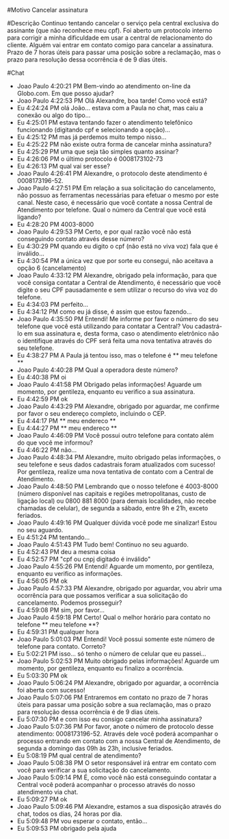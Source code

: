 #Motivo
Cancelar assinatura

#Descrição
Continuo tentando cancelar o serviço pela central exclusiva do assinante (que não reconhece meu cpf). Foi aberto um protocolo interno para corrigir a minha dificuldade em usar a central de relacionamento do cliente. Alguém vai entrar em contato comigo para cancelar a assinatura. Prazo de 7 horas úteis para passar uma posição sobre a reclamação, mas o prazo para resolução dessa ocorrência é de 9 dias úteis.

#Chat
 - Joao Paulo  4:20:21 PM Bem-vindo ao atendimento on-line da Globo.com. Em que posso ajudar?
 - Joao Paulo  4:22:53 PM Olá Alexandre, boa tarde! Como você está?
 - Eu		    4:24:24 PM olá João... estava com a Paula no chat, mas caiu a conexão ou algo do tipo...
 - Eu		    4:25:01 PM estava tentando fazer o atendimento telefônico funcionando (digitando cpf e selecionando a opção)...
 - Eu		    4:25:12 PM mas já perdemos muito tempo nisso...
 - Eu		    4:25:22 PM não existe outra forma de cancelar minha assinatura?
 - Eu		    4:25:29 PM uma que seja tão simples quanto assinar?
 - Eu		    4:26:06 PM o último protocolo é 0008173102-73
 - Eu		    4:26:13 PM qual vai ser esse?
 - Joao Paulo  4:26:41 PM Alexandre, o protocolo deste atendimento é 0008173196-52.
 - Joao Paulo  4:27:51 PM Em relação a sua solicitação do cancelamento, não possuo as ferramentas necessárias para efetuar o mesmo por este canal. Neste caso, é necessário que você contate a nossa Central de Atendimento por telefone. Qual o número da Central que você está ligando?
 - Eu		    4:28:20 PM 4003-8000
 - Joao Paulo  4:29:53 PM Certo, e por qual razão você não está conseguindo contato através desse número?
 - Eu		    4:30:29 PM quando eu digito o cpf (não está no viva voz) fala que é inválido...
 - Eu		    4:30:54 PM a única vez que por sorte eu consegui, não aceitava a opção 6 (cancelamento)
 - Joao Paulo  4:33:12 PM Alexandre, obrigado pela informação, para que você consiga contatar a Central de Atendimento, é necessário que você digite o seu CPF pausadamente e sem utilizar o recurso do viva voz do telefone.
 - Eu		    4:34:03 PM perfeito...
 - Eu		    4:34:12 PM como eu já disse, é assim que estou fazendo...
 - Joao Paulo  4:35:50 PM Entendi! Me informe por favor o número do seu telefone que você está utilizando para contatar a Central? Vou cadastrá-lo em sua assinatura e, desta forma, caso o atendimento eletrônico não o identifique através do CPF será feita uma nova tentativa através do seu telefone.
 - Eu		    4:38:27 PM A Paula já tentou isso, mas o telefone é ** meu telefone **
 - Joao Paulo  4:40:28 PM Qual a operadora deste número?
 - Eu		    4:40:38 PM oi
 - Joao Paulo  4:41:58 PM Obrigado pelas informações! Aguarde um momento, por gentileza, enquanto eu verifico a sua assinatura.
 - Eu		    4:42:59 PM ok
 - Joao Paulo  4:43:29 PM Alexandre, obrigado por aguardar, me confirme por favor o seu endereço completo, incluindo o CEP.
 - Eu		    4:44:17 PM ** meu endereco **
 - Eu		    4:44:27 PM ** meu endereco **
 - Joao Paulo  4:46:09 PM Você possui outro telefone para contato além do que você me informou?
 - Eu		    4:46:22 PM não...
 - Joao Paulo  4:48:34 PM Alexandre, muito obrigado pelas informações, o seu telefone e seus dados cadastrais foram atualizados com sucesso! Por gentileza, realize uma nova tentativa de contato com a Central de Atendimento.
 - Joao Paulo  4:48:50 PM Lembrando que o nosso telefone é 4003-8000 (número disponível nas capitais e regiões metropolitanas, custo de ligação local) ou 0800 881 8000 (para demais localidades, não recebe chamadas de celular), de segunda a sábado, entre 9h e 21h, exceto feriados.
 - Joao Paulo  4:49:16 PM Qualquer dúvida você pode me sinalizar! Estou no seu aguardo.
 - Eu		    4:51:24 PM tentando...
 - Joao Paulo  4:51:43 PM Tudo bem! Continuo no seu aguardo.
 - Eu		    4:52:43 PM deu a mesma coisa
 - Eu		    4:52:57 PM "cpf ou cnpj digitado é inválido"
 - Joao Paulo  4:55:26 PM Entendi! Aguarde um momento, por gentileza, enquanto eu verifico as informações.
 - Eu		    4:56:05 PM ok
 - Joao Paulo  4:57:33 PM Alexandre, obrigado por aguardar, vou abrir uma ocorrência para que possamos verificar a sua solicitação do cancelamento. Podemos prosseguir?
 - Eu		    4:59:08 PM sim, por favor...
 - Joao Paulo  4:59:18 PM Certo! Qual o melhor horário para contato no telefone ** meu telefone **?
 - Eu		    4:59:31 PM qualquer hora
 - Joao Paulo  5:01:03 PM Entendi! Você possui somente este número de telefone para contato. Correto?
 - Eu		    5:02:21 PM isso... só tenho o número de celular que eu passei...
 - Joao Paulo  5:02:53 PM Muito obrigado pelas informações! Aguarde um momento, por gentileza, enquanto eu finalizo a ocorrência.
 - Eu		    5:03:30 PM ok
 - Joao Paulo  5:06:24 PM Alexandre, obrigado por aguardar, a ocorrência foi aberta com sucesso!
 - Joao Paulo  5:07:06 PM Entraremos em contato no prazo de 7 horas úteis para passar uma posição sobre a sua reclamação, mas o prazo para resolução dessa ocorrência é de 9 dias úteis.
 - Eu		    5:07:30 PM e com isso eu consigo cancelar minha assinatura?
 - Joao Paulo  5:07:36 PM Por favor, anote o número de protocolo desse atendimento: 0008173196-52. Através dele você poderá acompanhar o processo entrando em contato com a nossa Central de Atendimento, de segunda a domingo das 09h às 23h, inclusive feriados.
 - Eu		    5:08:19 PM qual central de atendimento?
 - Joao Paulo  5:08:38 PM O setor responsável irá entrar em contato com você para verificar a sua solicitação do cancelamento.
 - Joao Paulo  5:09:14 PM É, como você não está conseguindo contatar a Central você poderá acompanhar o processo através do nosso atendimento via chat.
 - Eu		    5:09:27 PM ok
 - Joao Paulo  5:09:46 PM Alexandre, estamos a sua disposição através do chat, todos os dias, 24 horas por dia.
 - Eu		    5:09:48 PM vou esperar o contato, então...
 - Eu		    5:09:53 PM obrigado pela ajuda
